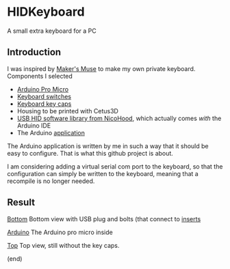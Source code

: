 # HIDKeyboard
A small extra keyboard for a PC

## Introduction
I was inspired by [Maker's Muse](https://www.youtube.com/watch?v=MeYuIWGqquE) to make my own private keyboard.
Components I selected
 - [Arduino Pro Micro](https://www.aliexpress.com/item/Free-Shipping-New-Pro-Micro-for-arduino-ATmega32U4-5V-16MHz-Module-with-2-row-pin-header/1871481789.html)
 - [Keyboard switches](https://www.aliexpress.com/item/10Pcs-3-Pin-KeyCaps-Mechanical-Keyboard-Switch-Blue-for-Cherry-MX-Switches-Keyboard-Replacement-Tester-Kit/32884614611.html)
 - [Keyboard key caps](https://www.aliexpress.com/item/PBT-Keycaps-DSA-1u-Blank-Printed-Keycaps-For-Gaming-Mechanical-Keyboard-20pcs/32908275436.html)
 - Housing to be printed with Cetus3D
 - [USB HID software library from NicoHood](https://github.com/NicoHood/HID), which actually comes _with_ the Arduino IDE
 - The Arduino [application](ProMicroKbd)
 
The Arduino application is written by me in such a way that it should be easy to configure. That is what this github project is about.

I am considering adding a virtual serial com port to the keyboard, so that the configuration can simply be written to the keyboard, meaning that a recompile is no longer needed.

## Result
  [Bottom](bottom.jpg)
  Bottom view with USB plug and bolts (that connect to [inserts](https://www.aliexpress.com/item/CNIM-Hot-M2-x-3mm-Brass-Cylinder-Knurled-Threaded-Round-Insert-Embedded-Nuts-100pcs/32876609027.html)
  
  [Arduino](arduino.jpg)
  The Arduino pro micro inside

  [Top](top.jpg)
  Top view, still without the key caps.

(end)
